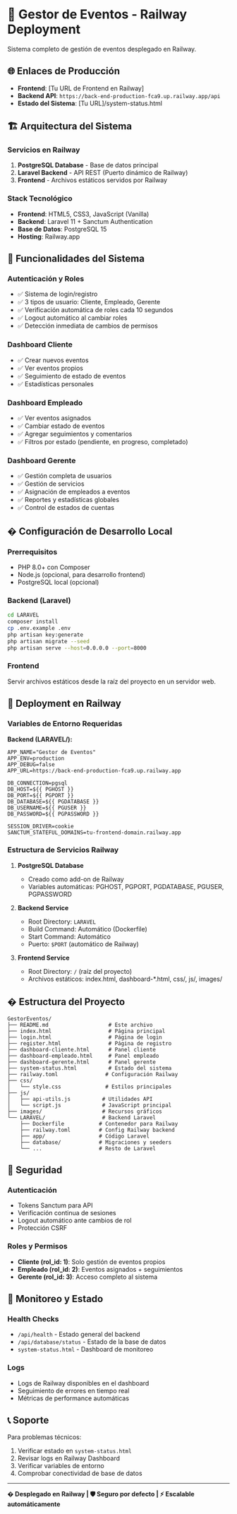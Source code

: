 # 🎪 Gestor de Eventos - Railway Deployment

Sistema completo de gestión de eventos desplegado en Railway.

## 🌐 Enlaces de Producción

- **Frontend**: [Tu URL de Frontend en Railway]
- **Backend API**: `https://back-end-production-fca9.up.railway.app/api`
- **Estado del Sistema**: [Tu URL]/system-status.html

## 🏗️ Arquitectura del Sistema

### Servicios en Railway
1. **PostgreSQL Database** - Base de datos principal
2. **Laravel Backend** - API REST (Puerto dinámico de Railway)
3. **Frontend** - Archivos estáticos servidos por Railway

### Stack Tecnológico
- **Frontend**: HTML5, CSS3, JavaScript (Vanilla)
- **Backend**: Laravel 11 + Sanctum Authentication
- **Base de Datos**: PostgreSQL 15
- **Hosting**: Railway.app

## 🚀 Funcionalidades del Sistema

### Autenticación y Roles
- ✅ Sistema de login/registro
- ✅ 3 tipos de usuario: Cliente, Empleado, Gerente
- ✅ Verificación automática de roles cada 10 segundos
- ✅ Logout automático al cambiar roles
- ✅ Detección inmediata de cambios de permisos

### Dashboard Cliente
- ✅ Crear nuevos eventos
- ✅ Ver eventos propios
- ✅ Seguimiento de estado de eventos
- ✅ Estadísticas personales

### Dashboard Empleado
- ✅ Ver eventos asignados
- ✅ Cambiar estado de eventos
- ✅ Agregar seguimientos y comentarios
- ✅ Filtros por estado (pendiente, en progreso, completado)

### Dashboard Gerente
- ✅ Gestión completa de usuarios
- ✅ Gestión de servicios
- ✅ Asignación de empleados a eventos
- ✅ Reportes y estadísticas globales
- ✅ Control de estados de cuentas

## � Configuración de Desarrollo Local

### Prerrequisitos
- PHP 8.0+ con Composer
- Node.js (opcional, para desarrollo frontend)
- PostgreSQL local (opcional)

### Backend (Laravel)
```bash
cd LARAVEL
composer install
cp .env.example .env
php artisan key:generate
php artisan migrate --seed
php artisan serve --host=0.0.0.0 --port=8000
```

### Frontend
Servir archivos estáticos desde la raíz del proyecto en un servidor web.

## 🚢 Deployment en Railway

### Variables de Entorno Requeridas

**Backend (LARAVEL/):**
```env
APP_NAME="Gestor de Eventos"
APP_ENV=production
APP_DEBUG=false
APP_URL=https://back-end-production-fca9.up.railway.app

DB_CONNECTION=pgsql
DB_HOST=${{ PGHOST }}
DB_PORT=${{ PGPORT }}
DB_DATABASE=${{ PGDATABASE }}
DB_USERNAME=${{ PGUSER }}
DB_PASSWORD=${{ PGPASSWORD }}

SESSION_DRIVER=cookie
SANCTUM_STATEFUL_DOMAINS=tu-frontend-domain.railway.app
```

### Estructura de Servicios Railway

1. **PostgreSQL Database**
   - Creado como add-on de Railway
   - Variables automáticas: PGHOST, PGPORT, PGDATABASE, PGUSER, PGPASSWORD

2. **Backend Service**
   - Root Directory: `LARAVEL`
   - Build Command: Automático (Dockerfile)
   - Start Command: Automático
   - Puerto: `$PORT` (automático de Railway)

3. **Frontend Service** 
   - Root Directory: `/` (raíz del proyecto)
   - Archivos estáticos: index.html, dashboard-*.html, css/, js/, images/

## � Estructura del Proyecto

```
GestorEventos/
├── README.md                   # Este archivo
├── index.html                  # Página principal
├── login.html                  # Página de login
├── register.html               # Página de registro
├── dashboard-cliente.html      # Panel cliente
├── dashboard-empleado.html     # Panel empleado  
├── dashboard-gerente.html      # Panel gerente
├── system-status.html          # Estado del sistema
├── railway.toml               # Configuración Railway
├── css/
│   └── style.css              # Estilos principales
├── js/
│   ├── api-utils.js          # Utilidades API
│   └── script.js             # JavaScript principal
├── images/                   # Recursos gráficos
└── LARAVEL/                  # Backend Laravel
    ├── Dockerfile           # Contenedor para Railway
    ├── railway.toml         # Config Railway backend
    ├── app/                 # Código Laravel
    ├── database/            # Migraciones y seeders
    └── ...                  # Resto de Laravel
```

## 🔐 Seguridad

### Autenticación
- Tokens Sanctum para API
- Verificación continua de sesiones
- Logout automático ante cambios de rol
- Protección CSRF

### Roles y Permisos
- **Cliente (rol_id: 1)**: Solo gestión de eventos propios
- **Empleado (rol_id: 2)**: Eventos asignados + seguimientos
- **Gerente (rol_id: 3)**: Acceso completo al sistema

## 🚨 Monitoreo y Estado

### Health Checks
- `/api/health` - Estado general del backend
- `/api/database/status` - Estado de la base de datos
- `system-status.html` - Dashboard de monitoreo

### Logs
- Logs de Railway disponibles en el dashboard
- Seguimiento de errores en tiempo real
- Métricas de performance automáticas

## 📞 Soporte

Para problemas técnicos:
1. Verificar estado en `system-status.html`
2. Revisar logs en Railway Dashboard
3. Verificar variables de entorno
4. Comprobar conectividad de base de datos

---

**� Desplegado en Railway | 🛡️ Seguro por defecto | ⚡ Escalable automáticamente**

